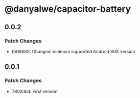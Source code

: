 # @danyalwe/capacitor-battery

## 0.0.2

### Patch Changes

- b618083: Changed minimum supported Android SDK version

## 0.0.1

### Patch Changes

- 7803dbd: First version
